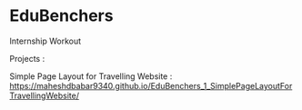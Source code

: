 # EduBenchers

Internship Workout

Projects : 
 
Simple Page Layout for Travelling Website : https://maheshdbabar9340.github.io/EduBenchers_1_SimplePageLayoutForTravellingWebsite/
